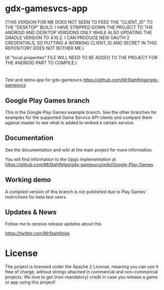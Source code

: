 # gdx-gamesvcs-app

(THIS VERSION FOR ME DOES NOT SEEM TO FEED THE "CLIENT_ID" TO THE "DESKTOP" BUILD.  I HAVE STRIPPED DOWN THE PROJECT TO THE ANDROID AND DESKTOP VERSIONS ONLY WHILE ALSO UPDATING THE GRADLE VERSION TO 4.10.2.  I CAN PRODUCE NEW OAUTH 2 CREDENTIALS, SO PUTTING A WORKING CLIENT_ID AND SECRET IN THIS REPOSITORY DOES NOT BOTHER ME.)

(A "local.properties" FILE WILL NEED TO BE ADDED TO THE PROJECT FOR THE ANDROID PART TO COMPILE.)

#

Test and demo app for gdx-gamesvcs https://github.com/MrStahlfelge/gdx-gamesvcs

## Google Play Games branch

This is the Google Play Games example branch. See the other branches for examples for 
the supported Game Service API clients and compare them against master to see 
what is added to embed a certain service.

## Documentation
See the documentation and wiki at the main project for more information.

You will find information to the Gpgs implementation at
https://github.com/MrStahlfelge/gdx-gamesvcs/wiki/Google-Play-Games

## Working demo
A compiled version of this branch is not published due to Play Games' restrictions for beta test users.

## Updates & News
Follow me to receive release updates about this

https://twitter.com/MrStahlfelge

# License

The project is licensed under the Apache 2 License, meaning you can use it free of charge, without strings attached in commercial and non-commercial projects. We love to get (non-mandatory) credit in case you release a game or app using this project!
